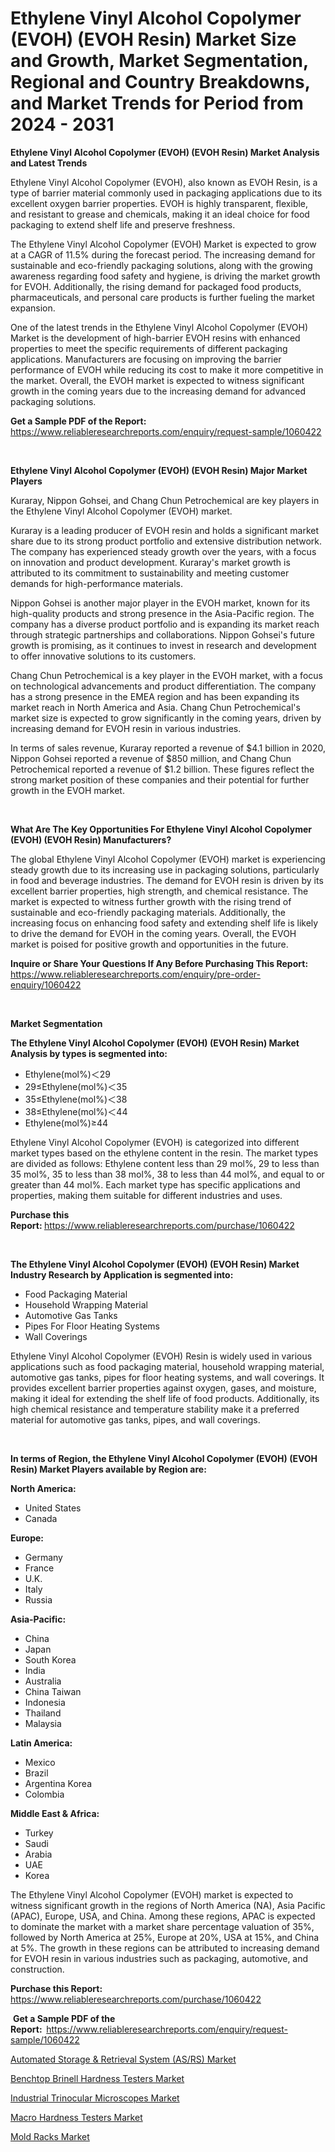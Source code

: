 <p><h1>Ethylene Vinyl Alcohol Copolymer (EVOH) (EVOH Resin) Market Size and Growth, Market Segmentation, Regional and Country Breakdowns, and Market Trends for Period from 2024 -  2031</h1></p><p><strong>Ethylene Vinyl Alcohol Copolymer (EVOH) (EVOH Resin) Market Analysis and Latest Trends</strong></p>
<p><p>Ethylene Vinyl Alcohol Copolymer (EVOH), also known as EVOH Resin, is a type of barrier material commonly used in packaging applications due to its excellent oxygen barrier properties. EVOH is highly transparent, flexible, and resistant to grease and chemicals, making it an ideal choice for food packaging to extend shelf life and preserve freshness.</p><p>The Ethylene Vinyl Alcohol Copolymer (EVOH) Market is expected to grow at a CAGR of 11.5% during the forecast period. The increasing demand for sustainable and eco-friendly packaging solutions, along with the growing awareness regarding food safety and hygiene, is driving the market growth for EVOH. Additionally, the rising demand for packaged food products, pharmaceuticals, and personal care products is further fueling the market expansion.</p><p>One of the latest trends in the Ethylene Vinyl Alcohol Copolymer (EVOH) Market is the development of high-barrier EVOH resins with enhanced properties to meet the specific requirements of different packaging applications. Manufacturers are focusing on improving the barrier performance of EVOH while reducing its cost to make it more competitive in the market. Overall, the EVOH market is expected to witness significant growth in the coming years due to the increasing demand for advanced packaging solutions.</p></p>
<p><strong>Get a Sample PDF of the Report:&nbsp;</strong> <a href="https://www.reliableresearchreports.com/enquiry/request-sample/1060422">https://www.reliableresearchreports.com/enquiry/request-sample/1060422</a></p>
<p>&nbsp;</p>
<p><strong>Ethylene Vinyl Alcohol Copolymer (EVOH) (EVOH Resin) Major Market Players</strong></p>
<p><p>Kuraray, Nippon Gohsei, and Chang Chun Petrochemical are key players in the Ethylene Vinyl Alcohol Copolymer (EVOH) market.</p><p>Kuraray is a leading producer of EVOH resin and holds a significant market share due to its strong product portfolio and extensive distribution network. The company has experienced steady growth over the years, with a focus on innovation and product development. Kuraray's market growth is attributed to its commitment to sustainability and meeting customer demands for high-performance materials.</p><p>Nippon Gohsei is another major player in the EVOH market, known for its high-quality products and strong presence in the Asia-Pacific region. The company has a diverse product portfolio and is expanding its market reach through strategic partnerships and collaborations. Nippon Gohsei's future growth is promising, as it continues to invest in research and development to offer innovative solutions to its customers.</p><p>Chang Chun Petrochemical is a key player in the EVOH market, with a focus on technological advancements and product differentiation. The company has a strong presence in the EMEA region and has been expanding its market reach in North America and Asia. Chang Chun Petrochemical's market size is expected to grow significantly in the coming years, driven by increasing demand for EVOH resin in various industries.</p><p>In terms of sales revenue, Kuraray reported a revenue of $4.1 billion in 2020, Nippon Gohsei reported a revenue of $850 million, and Chang Chun Petrochemical reported a revenue of $1.2 billion. These figures reflect the strong market position of these companies and their potential for further growth in the EVOH market.</p></p>
<p>&nbsp;</p>
<p><strong>What Are The Key Opportunities For Ethylene Vinyl Alcohol Copolymer (EVOH) (EVOH Resin) Manufacturers?</strong></p>
<p><p>The global Ethylene Vinyl Alcohol Copolymer (EVOH) market is experiencing steady growth due to its increasing use in packaging solutions, particularly in food and beverage industries. The demand for EVOH resin is driven by its excellent barrier properties, high strength, and chemical resistance. The market is expected to witness further growth with the rising trend of sustainable and eco-friendly packaging materials. Additionally, the increasing focus on enhancing food safety and extending shelf life is likely to drive the demand for EVOH in the coming years. Overall, the EVOH market is poised for positive growth and opportunities in the future.</p></p>
<p><strong>Inquire or Share Your Questions If Any Before Purchasing This Report:</strong> <a href="https://www.reliableresearchreports.com/enquiry/pre-order-enquiry/1060422">https://www.reliableresearchreports.com/enquiry/pre-order-enquiry/1060422</a></p>
<p>&nbsp;</p>
<p><strong>Market Segmentation</strong></p>
<p><strong>The Ethylene Vinyl Alcohol Copolymer (EVOH) (EVOH Resin) Market Analysis by types is segmented into:</strong></p>
<p><ul><li>Ethylene(mol%)＜29</li><li>29≤Ethylene(mol%)＜35</li><li>35≤Ethylene(mol%)＜38</li><li>38≤Ethylene(mol%)＜44</li><li>Ethylene(mol%)≥44</li></ul></p>
<p><p>Ethylene Vinyl Alcohol Copolymer (EVOH) is categorized into different market types based on the ethylene content in the resin. The market types are divided as follows: Ethylene content less than 29 mol%, 29 to less than 35 mol%, 35 to less than 38 mol%, 38 to less than 44 mol%, and equal to or greater than 44 mol%. Each market type has specific applications and properties, making them suitable for different industries and uses.</p></p>
<p><strong>Purchase this Report:&nbsp;</strong><a href="https://www.reliableresearchreports.com/purchase/1060422">https://www.reliableresearchreports.com/purchase/1060422</a></p>
<p>&nbsp;</p>
<p><strong>The Ethylene Vinyl Alcohol Copolymer (EVOH) (EVOH Resin) Market Industry Research by Application is segmented into:</strong></p>
<p><ul><li>Food Packaging Material</li><li>Household Wrapping Material</li><li>Automotive Gas Tanks</li><li>Pipes For Floor Heating Systems</li><li>Wall Coverings</li></ul></p>
<p><p>Ethylene Vinyl Alcohol Copolymer (EVOH) Resin is widely used in various applications such as food packaging material, household wrapping material, automotive gas tanks, pipes for floor heating systems, and wall coverings. It provides excellent barrier properties against oxygen, gases, and moisture, making it ideal for extending the shelf life of food products. Additionally, its high chemical resistance and temperature stability make it a preferred material for automotive gas tanks, pipes, and wall coverings.</p></p>
<p>&nbsp;</p>
<p><strong>In terms of Region, the Ethylene Vinyl Alcohol Copolymer (EVOH) (EVOH Resin) Market Players available by Region are:</strong></p>
<p>
    <p> <strong> North America: </strong>
        <ul>
            <li>United States</li>
            <li>Canada</li>
        </ul>
        </p> 
    <p> <strong> Europe: </strong>
        <ul>
            <li>Germany</li>
            <li>France</li>
            <li>U.K.</li>
            <li>Italy</li>
            <li>Russia</li>
        </ul>
        </p> 
    <p> <strong> Asia-Pacific: </strong>
        <ul>
            <li>China</li>
            <li>Japan</li>
            <li>South Korea</li>
            <li>India</li>
            <li>Australia</li>
            <li>China Taiwan</li>
            <li>Indonesia</li>
            <li>Thailand</li>
            <li>Malaysia</li>
        </ul>
        </p> 
    <p> <strong> Latin America: </strong>
        <ul>
            <li>Mexico</li>
            <li>Brazil</li>
            <li>Argentina Korea</li>
            <li>Colombia</li>
        </ul>
        </p> 
    <p> <strong> Middle East & Africa: </strong>
        <ul>
            <li>Turkey</li>
            <li>Saudi</li>
            <li>Arabia</li>
            <li>UAE</li>
            <li>Korea</li>
        </ul>
    </p>
    </p>
<p><p>The Ethylene Vinyl Alcohol Copolymer (EVOH) market is expected to witness significant growth in the regions of North America (NA), Asia Pacific (APAC), Europe, USA, and China. Among these regions, APAC is expected to dominate the market with a market share percentage valuation of 35%, followed by North America at 25%, Europe at 20%, USA at 15%, and China at 5%. The growth in these regions can be attributed to increasing demand for EVOH resin in various industries such as packaging, automotive, and construction.</p></p>
<p><strong>Purchase this Report: </strong><a href="https://www.reliableresearchreports.com/purchase/1060422">https://www.reliableresearchreports.com/purchase/1060422</a></p>
<p>&nbsp;<strong>Get a Sample PDF of the Report:&nbsp;&nbsp;</strong><a href="https://www.reliableresearchreports.com/enquiry/request-sample/1060422">https://www.reliableresearchreports.com/enquiry/request-sample/1060422</a></p>
<p><strong></strong></p>
<p><p><a href="https://issuu.com/reportprime-2/docs/automated-storage-retrieval-system-_4036b636f29597">Automated Storage & Retrieval System (AS/RS) Market</a></p><p><a href="https://medium.com/@kaneebert/analyzing-benchtop-brinell-hardness-testers-market-global-industry-perspective-and-forecast-2024-5a183289a62b">Benchtop Brinell Hardness Testers Market</a></p><p><a href="https://medium.com/@kaneebert/industrial-trinocular-microscopes-market-analysis-its-cagr-market-segmentation-and-global-2961e878cee8">Industrial Trinocular Microscopes Market</a></p><p><a href="https://medium.com/@kaneebert/macro-hardness-testers-market-size-reveals-the-best-marketing-channels-in-global-industry-c08dd8761088">Macro Hardness Testers Market</a></p><p><a href="https://issuu.com/reportprime-2/docs/mold-racks-market-size-2030.pptx">Mold Racks Market</a></p></p>